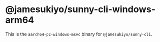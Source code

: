 # @jamesukiyo/sunny-cli-windows-arm64

This is the `aarch64-pc-windows-msvc` binary for `@jamesukiyo/sunny-cli`.